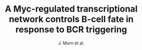 ---
author: J. Murn et al.
title: A Myc-regulated transcriptional network controls B-cell fate in response to BCR triggering
journal: BMC Genomics
year: 2009
type: article
doi: 10.1186/1471-2164-10-323
---
